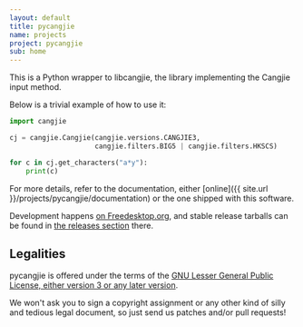 ```yaml
---
layout: default
title: pycangjie
name: projects
project: pycangjie
sub: home
---
```


This is a Python wrapper to libcangjie, the library implementing the Cangjie
input method.

Below is a trivial example of how to use it:

```python
import cangjie

cj = cangjie.Cangjie(cangjie.versions.CANGJIE3,
                     cangjie.filters.BIG5 | cangjie.filters.HKSCS)

for c in cj.get_characters("a*y"):
    print(c)
```

For more details, refer to the documentation, either
[online]({{ site.url }}/projects/pycangjie/documentation)
or the one shipped with this software.

Development happens [on Freedesktop.org](https://gitlab.freedesktop.org/cangjie/pycangjie), and
stable release tarballs can be found in
[the releases section](https://gitlab.freedesktop.org/cangjie/pycangjie/-/releases) there.

## Legalities

pycangjie is offered under the terms of the
[GNU Lesser General Public License, either version 3 or any later version](http://www.gnu.org/licenses/lgpl.html).

We won't ask you to sign a copyright assignment or any other kind of silly and
tedious legal document, so just send us patches and/or pull requests!
